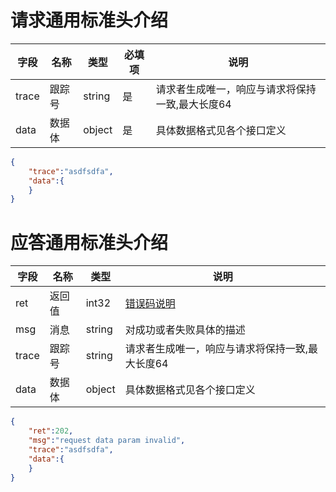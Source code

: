 # 请求通用标准头介绍

| 字段  | 名称   | 类型   | 必填项 | 说明                                            |
| ----- | ------ | ------ | ------ | ----------------------------------------------- |
| trace | 跟踪号 | string | 是     | 请求者生成唯一，响应与请求将保持一致,最大长度64 |
| data  | 数据体 | object | 是     | 具体数据格式见各个接口定义                      |
```json
{
    "trace":"asdfsdfa",
    "data":{
    }
}
```

# 应答通用标准头介绍

| 字段  | 名称   | 类型   | 说明                                            |
| ----- | ------ | ------ | ----------------------------------------------- |
| ret   | 返回值 | int32  | [错误码说明](doc-2138451)                       |
| msg   | 消息   | string | 对成功或者失败具体的描述                        |
| trace | 跟踪号 | string | 请求者生成唯一，响应与请求将保持一致,最大长度64 |
| data  | 数据体 | object | 具体数据格式见各个接口定义                      |
```json
{
    "ret":202,
    "msg":"request data param invalid",
    "trace":"asdfsdfa",
    "data":{
    }    
}
```